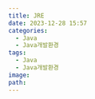 ```yaml
---
title: JRE
date: 2023-12-28 15:57
categories:
  - Java
  - Java개발환경
tags:
  - Java
  - Java개발환경
image: 
path:
---
```


